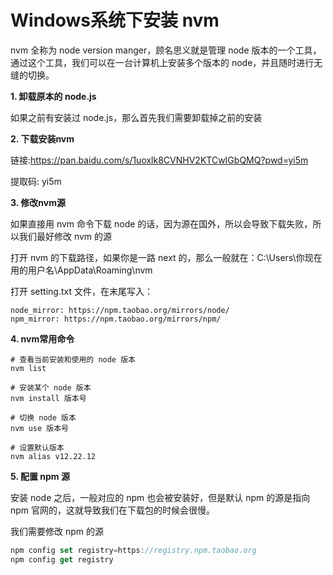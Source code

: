 # Windows系统下安装 nvm

nvm 全称为 node version manger，顾名思义就是管理 node 版本的一个工具，通过这个工具，我们可以在一台计算机上安装多个版本的 node，并且随时进行无缝的切换。

**1.  卸载原本的 node.js**

如果之前有安装过 node.js，那么首先我们需要卸载掉之前的安装



**2. 下载安装nvm**

链接:https://pan.baidu.com/s/1uoxlk8CVNHV2KTCwIGbQMQ?pwd=yi5m 

提取码: yi5m



**3. 修改nvm源**

如果直接用 nvm 命令下载 node 的话，因为源在国外，所以会导致下载失败，所以我们最好修改 nvm 的源

打开 nvm 的下载路径，如果你是一路 next 的，那么一般就在：C:\Users\你现在用的用户名\AppData\Roaming\nvm

打开 setting.txt 文件，在末尾写入：

```shell
node_mirror: https://npm.taobao.org/mirrors/node/
npm_mirror: https://npm.taobao.org/mirrors/npm/
```



**4. nvm常用命令**

```shell
# 查看当前安装和使用的 node 版本
nvm list

# 安装某个 node 版本
nvm install 版本号

# 切换 node 版本
nvm use 版本号

# 设置默认版本
nvm alias v12.22.12
```



**5. 配置 npm 源**

安装 node 之后，一般对应的 npm 也会被安装好，但是默认 npm 的源是指向 npm 官网的，这就导致我们在下载包的时候会很慢。

我们需要修改 npm 的源

```js
npm config set registry=https://registry.npm.taobao.org
npm config get registry
```

